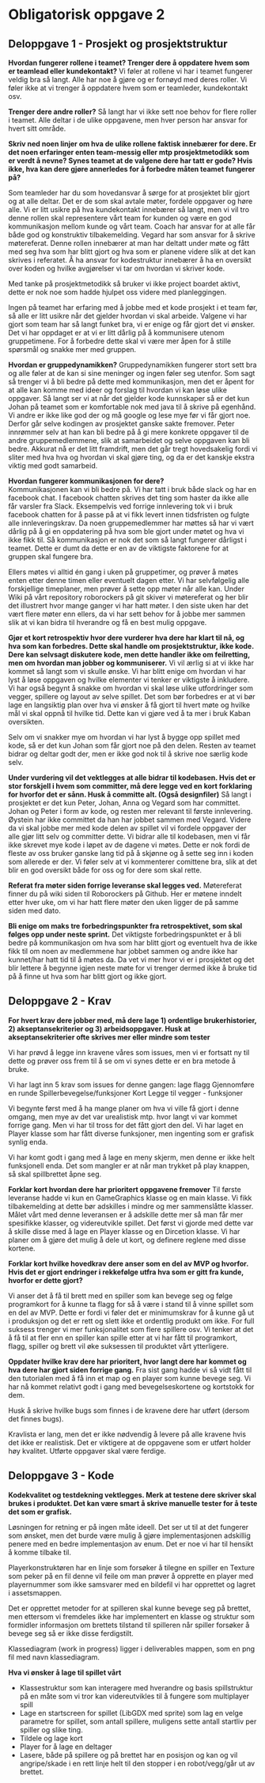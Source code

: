 # Obligatorisk oppgave 2 

## Deloppgave 1 - Prosjekt og prosjektstruktur 

**Hvordan fungerer rollene i teamet? Trenger dere å oppdatere hvem som er teamlead eller kundekontakt?**
Vi føler at rollene vi har i teamet fungerer veldig bra så langt. Alle har noe å gjøre og er fornøyd med deres roller. Vi føler ikke at vi trenger å oppdatere hvem som er teamleder, kundekontakt osv. 

**Trenger dere andre roller?**
Så langt har vi ikke sett noe behov for flere roller i teamet. Alle deltar i de ulike oppgavene, men hver person har ansvar for hvert sitt område. 


**Skriv ned noen linjer om hva de ulike rollene faktisk innebærer for dere. Er det noen erfaringer enten team-messig eller mtp prosjektmetodikk som er verdt å nevne? Synes teamet at de valgene dere har tatt er gode? Hvis ikke, hva kan dere gjøre annerledes for å forbedre måten teamet fungerer på?** 


Som teamleder har du som hovedansvar å sørge for at prosjektet blir gjort og at alle deltar. Det er de som skal avtale møter, fordele oppgaver og høre alle. Vi er litt usikre på hva kundekontakt innebærer så langt, men vi vil tro denne rollen skal representere vårt team for kunden og være en god kommunikasjon mellom kunde og vårt team. Coach har ansvar for at alle får både god og konstruktiv tilbakemelding. Vegard har som ansvar for å skrive møtereferat. Denne rollen innebærer at man har deltatt under møte og fått med seg hva som har blitt gjort og hva som er planene videre slik at det kan skrives i referatet. Å ha ansvar for kodestruktur innebærer å ha en oversikt over koden og hvilke avgjørelser vi tar om hvordan vi skriver kode. 

Med tanke på prosjektmetodikk så bruker vi ikke project boardet aktivt, dette er nok noe som hadde hjulpet oss videre med planleggingen.  

Ingen på teamet har erfaring med å jobbe med et kode prosjekt i et team før, så alle er litt usikre når det gjelder hvordan vi skal arbeide. Valgene vi har gjort som team har så langt funket bra, vi er enige og får gjort det vi ønsker. Det vi har oppdaget er at vi er litt dårlig på å kommunisere utenom gruppetimene. For å forbedre dette skal vi være mer åpen for å stille spørsmål og snakke mer med gruppen.   


**Hvordan er gruppedynamikken?**
Gruppedynamikken fungerer stort sett bra og alle føler at de kan si sine meninger og ingen føler seg utenfor. Som sagt så trenger vi å bli bedre på dette med kommunikasjon, men det er åpent for at alle kan komme med ideer og forslag til hvordan vi kan løse ulike oppgaver. Så langt ser vi at når det gjelder kode kunnskaper så er det kun Johan på teamet som er komfortable nok med java til å skrive på egenhånd. Vi andre er ikke like god der og må google og lese mye før vi får gjort noe. Derfor går selve kodingen av prosjektet ganske sakte fremover. Peter innrømmer selv at han kan bli bedre på å gi mere konkrete oppgaver til de andre gruppemedlemmene, slik at samarbeidet og selve oppgaven kan bli bedre. Akkurat nå er det litt framdrift, men det går tregt hovedsakelig fordi vi sliter med hva hva og hvordan vi skal gjøre ting, og da er det kanskje ekstra viktig med godt samarbeid. 
 


**Hvordan fungerer kommunikasjonen for dere?**  
Kommunikasjonen kan vi bli bedre på. Vi har tatt i bruk både slack og har en facebook chat. I facebook chatten skrives det ting som haster da ikke alle får varsler fra Slack. Eksempelvis ved forrige innlevering tok vi i bruk facebook chatten for å passe på at vi fikk levert innen tidsfristen og fulgte alle innleveringskrav. Da noen gruppemedlemmer har møttes så har vi vært dårlig på å gi en oppdatering på hva som ble gjort under møtet og hva vi ikke fikk til. Så kommunikasjon er nok det som så langt fungerer dårligst i teamet. Dette er dumt da dette er en av de viktigste faktorene for at gruppen skal fungere bra. 

Ellers møtes vi alltid én gang i uken på gruppetimer, og prøver å møtes enten etter denne timen eller eventuelt dagen etter. Vi har selvfølgelig alle forskjellige timeplaner, men prøver å sette opp møter når alle kan. Under Wiki på vårt repository roborockers på git skiver vi møtereferat og her blir det illustrert hvor mange ganger vi har hatt møter. I den siste uken har det vært flere møter enn ellers, da vi har sett behov for å jobbe mer sammen slik at vi kan bidra til hverandre og få en best mulig oppgave. 


**Gjør et kort retrospektiv hvor dere vurderer hva dere har klart til nå, og hva som kan forbedres. Dette skal handle om prosjektstruktur, ikke kode. Dere kan selvsagt diskutere kode, men dette handler ikke om feilretting, men om hvordan man jobber og kommuniserer.** 
Vi vil ærlig si at vi ikke har kommet så langt som vi skulle ønske. Vi har blitt enige om hvordan vi har lyst å løse oppgaven og hvilke elementer vi tenker er viktigste å inkludere. Vi har også begynt å snakke om hvordan vi skal løse ulike utfordringer som vegger, spillere og layout av selve spillet. Det som bør forbedres er at vi bør lage en langsiktig plan over hva vi ønsker å få gjort til hvert møte og hvilke mål vi skal oppnå til hvilke tid. Dette kan vi gjøre ved å ta mer i bruk Kaban oversikten. 

Selv om vi snakker mye om hvordan vi har lyst å bygge opp spillet med kode, så er det kun Johan som får gjort noe på den delen. Resten av teamet bidrar og deltar godt der, men er ikke god nok til å skrive noe særlig kode selv. 


**Under vurdering vil det vektlegges at alle bidrar til kodebasen. Hvis det er stor forskjell i hvem som committer, må dere legge ved en kort forklaring for hvorfor det er sånn. Husk å committe alt. (Også designfiler)** 
Så langt i prosjektet er det kun Peter, Johan, Anna og Vegard som har committet. Johan og Peter i form av kode, og resten mer relevant til første innlevering. Øystein har ikke committet da han har jobbet sammen med Vegard. Videre da vi skal jobbe mer med kode delen av spillet vil vi fordele oppgaver der alle gjør litt selv og committer dette. Vi bidrar alle til kodebasen, men vi får ikke skrevet mye kode i løpet av de dagene vi møtes. Dette er nok fordi de fleste av oss bruker ganske lang tid på å skjønne og å sette seg inn i koden som allerede er der. Vi føler selv at vi kommenterer comittene bra, slik at det blir en god oversikt både for oss og for dere som skal rette. 


**Referat fra møter siden forrige leveranse skal legges ved.** 
Møtereferat finner du på wiki siden til Roborockers på Github. Her er møtene inndelt etter hver uke, om vi har hatt flere møter den uken ligger de på samme siden med dato.


**Bli enige om maks tre forbedringspunkter fra retrospektivet, som skal følges opp under neste sprint.**
Det viktigste forbedringspunktet er å bli bedre på kommunikasjon om hva som har blitt gjort og eventuelt hva de ikke fikk til om noen av medlemmene har jobbet sammen og andre ikke har kunnet/har hatt tid til å møtes da. Da vet vi mer hvor vi er i prosjektet og det blir lettere å begynne igjen neste møte for vi trenger dermed ikke å bruke tid på å finne ut hva som har blitt gjort og ikke gjort. 


## Deloppgave 2 - Krav 
**For hvert krav dere jobber med, må dere lage 1) ordentlige brukerhistorier, 2) akseptansekriterier og 3) arbeidsoppgaver. Husk at akseptansekriterier ofte skrives mer eller mindre som tester**

Vi har prøvd å legge inn kravene våres som issues, men vi er fortsatt ny til dette og prøver oss frem til å se om vi synes dette er en bra metode å bruke. 

Vi har lagt inn 5 krav som issues for denne gangen:
lage flagg
Gjennomføre en runde
Spillerbevegelse/funksjoner
Kort
Legge til vegger - funksjoner

Vi begynte først med å ha mange planer om hva vi ville få gjort i denne omgang, men mye av det var urealistisk mtp. hvor langt vi var kommet forrige gang. Men vi har til tross for det fått gjort den del. Vi har laget en Player klasse som har fått diverse funksjoner, men ingenting som er grafisk synlig enda.

Vi har komt godt i gang med å lage en meny skjerm, men denne er ikke helt funksjonell enda. Det som mangler er at når man trykket på play knappen, så skal spillbrettet åpne seg. 



**Forklar kort hvordan dere har prioritert oppgavene fremover**
Til første leveranse hadde vi kun en GameGraphics klasse og en main klasse. Vi fikk tilbakemelding at dette bør adskilles i mindre og mer sammenslåtte klasser. Målet vårt med denne leveransen er å adskille dette mer så man får mer spesifikke klasser, og videreutvikle spillet. Det først vi gjorde med dette var å skille disse med å lage en Player klasse og en Dircetion klasse. Vi har planer om å gjøre det mulig å dele ut kort, og definere reglene med disse kortene. 


**Forklar kort hvilke hovedkrav dere anser som en del av MVP og hvorfor. Hvis det er gjort endringer i rekkefølge utfra hva som er gitt fra kunde, hvorfor er dette gjort?**

Vi anser det å få til brett med en spiller som kan bevege seg og følge programkort for å kunne ta flagg for så å være i stand til å vinne spillet som en del av MVP. Dette er fordi vi føler det er minimumskrav for å kunne gå ut i produksjon og det er rett og slett ikke et ordentlig produkt om ikke. For full suksess trenger vi mer funksjonalitet som flere spillere osv. Vi tenker at det å få til at fler enn en spiller kan spille etter at vi har fått til programkort, flagg, spiller og brett vil øke suksessen til produktet vårt ytterligere.

**Oppdater hvilke krav dere har prioritert, hvor langt dere har kommet og hva dere har gjort siden forrige gang.**
Fra sist gang hadde vi så vidt fått til den tutorialen med å få inn et map og en player som kunne bevege seg. Vi har nå kommet relativt godt i gang med bevegelseskortene og kortstokk for dem. 

Husk å skrive hvilke bugs som finnes i de kravene dere har utført (dersom det finnes bugs).


Kravlista er lang, men det er ikke nødvendig å levere på alle kravene hvis det ikke er realistisk. Det er viktigere at de oppgavene som er utført holder høy kvalitet. Utførte oppgaver skal være ferdige.

## Deloppgave 3 - Kode 


**Kodekvalitet og testdekning vektlegges. Merk at testene dere skriver skal brukes i produktet. Det kan være smart å skrive manuelle tester for å teste det som er grafisk.**

Løsningen for retning er på ingen måte ideell. Det ser ut til at det fungerer som ønsket, men det burde være mulig å gjøre implementasjonen adskillig penere med en bedre implementasjon av enum. Det er noe vi har til hensikt å komme tilbake til.


Playerkonstruktøren har en linje som forsøker å tilegne en spiller en Texture som peker på en fil denne vil feile om man prøver å opprette en player med playernummer som ikke samsvarer med en bildefil vi har opprettet og lagret i assetsmappen.

Det er opprettet metoder for at spilleren skal kunne bevege seg på brettet, men ettersom vi fremdeles ikke har implementert en klasse og struktur som formidler informasjon om brettets tilstand til spilleren når spiller forsøker å bevege seg så er ikke disse ferdigstilt.


Klassediagram (work in progress) ligger i deliverables mappen, som en png fil med navn klassediagram.


**Hva vi ønsker å lage til spillet vårt**

- Klassestruktur som kan interagere med hverandre og basis spillstruktur på en måte som vi tror kan videreutvikles til å fungere som multiplayer spill
- Lage en startscreen for spillet (LibGDX med sprite) som lag en velge parametre for spillet, som antall spillere, muligens sette antall startliv per spiller og slike ting.
- Tildele og lage kort
- Player for å lage en deltager
- Lasere, både på spillere og på brettet har en posisjon og kan  og vil angripe/skade i en rett linje helt til den stopper i en robot/vegg/går ut av brettet.


